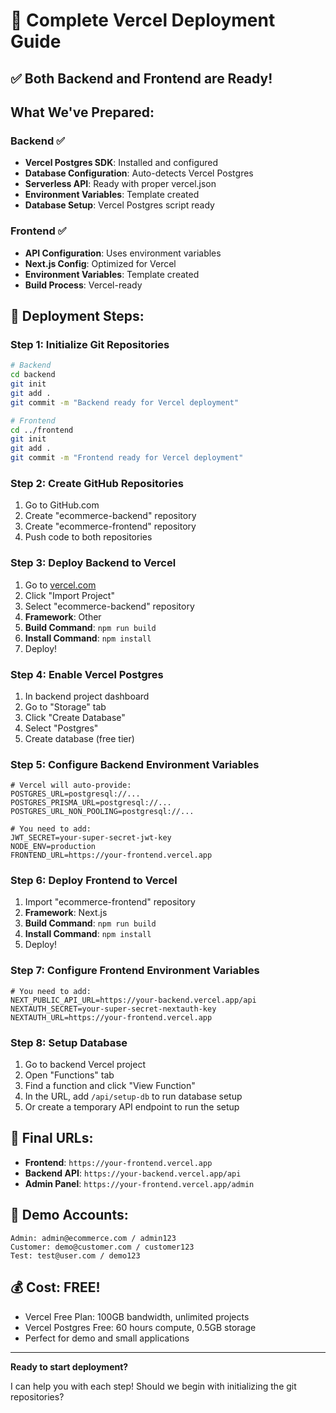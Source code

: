 # 🚀 Complete Vercel Deployment Guide

## ✅ Both Backend and Frontend are Ready!

## What We've Prepared:

### Backend ✅

- **Vercel Postgres SDK**: Installed and configured
- **Database Configuration**: Auto-detects Vercel Postgres
- **Serverless API**: Ready with proper vercel.json
- **Environment Variables**: Template created
- **Database Setup**: Vercel Postgres script ready

### Frontend ✅

- **API Configuration**: Uses environment variables
- **Next.js Config**: Optimized for Vercel
- **Environment Variables**: Template created
- **Build Process**: Vercel-ready

## 🎯 Deployment Steps:

### Step 1: Initialize Git Repositories

```bash
# Backend
cd backend
git init
git add .
git commit -m "Backend ready for Vercel deployment"

# Frontend
cd ../frontend
git init
git add .
git commit -m "Frontend ready for Vercel deployment"
```

### Step 2: Create GitHub Repositories

1. Go to GitHub.com
2. Create "ecommerce-backend" repository
3. Create "ecommerce-frontend" repository
4. Push code to both repositories

### Step 3: Deploy Backend to Vercel

1. Go to [vercel.com](https://vercel.com)
2. Click "Import Project"
3. Select "ecommerce-backend" repository
4. **Framework**: Other
5. **Build Command**: `npm run build`
6. **Install Command**: `npm install`
7. Deploy!

### Step 4: Enable Vercel Postgres

1. In backend project dashboard
2. Go to "Storage" tab
3. Click "Create Database"
4. Select "Postgres"
5. Create database (free tier)

### Step 5: Configure Backend Environment Variables

```env
# Vercel will auto-provide:
POSTGRES_URL=postgresql://...
POSTGRES_PRISMA_URL=postgresql://...
POSTGRES_URL_NON_POOLING=postgresql://...

# You need to add:
JWT_SECRET=your-super-secret-jwt-key
NODE_ENV=production
FRONTEND_URL=https://your-frontend.vercel.app
```

### Step 6: Deploy Frontend to Vercel

1. Import "ecommerce-frontend" repository
2. **Framework**: Next.js
3. **Build Command**: `npm run build`
4. **Install Command**: `npm install`
5. Deploy!

### Step 7: Configure Frontend Environment Variables

```env
# You need to add:
NEXT_PUBLIC_API_URL=https://your-backend.vercel.app/api
NEXTAUTH_SECRET=your-super-secret-nextauth-key
NEXTAUTH_URL=https://your-frontend.vercel.app
```

### Step 8: Setup Database

1. Go to backend Vercel project
2. Open "Functions" tab
3. Find a function and click "View Function"
4. In the URL, add `/api/setup-db` to run database setup
5. Or create a temporary API endpoint to run the setup

## 🔗 Final URLs:

- **Frontend**: `https://your-frontend.vercel.app`
- **Backend API**: `https://your-backend.vercel.app/api`
- **Admin Panel**: `https://your-frontend.vercel.app/admin`

## 🎁 Demo Accounts:

```
Admin: admin@ecommerce.com / admin123
Customer: demo@customer.com / customer123
Test: test@user.com / demo123
```

## 💰 Cost: FREE!

- Vercel Free Plan: 100GB bandwidth, unlimited projects
- Vercel Postgres Free: 60 hours compute, 0.5GB storage
- Perfect for demo and small applications

---

**Ready to start deployment?**

I can help you with each step! Should we begin with initializing the git repositories?
